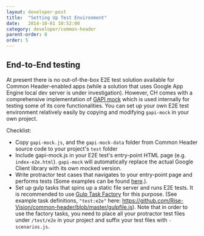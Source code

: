 ```yaml
---
layout: developer-post
title:  "Setting Up Test Environment"
date:   2014-10-01 10:52:00
category: developer/common-header
parent-order: 0
order: 5
---
```


## End-to-End testing

At present there is no out-of-the-box E2E test solution available for Common Header-enabled apps (while a solution that uses Google App Engine local dev server is under investigation). However, CH comes with a comprehensive implementation of [GAPI mock](https://github.com/Rise-Vision/common-header/blob/master/test/gapi-mock.js) which is used internally for testing some of its core functionalities. You can set up your own E2E test environment relatively easily by copying and modifying ```gapi-mock``` in your own project.

Checklist:

- Copy ```gapi-mock.js```, and the ```gapi-mock-data``` folder from Common Header source code to your project's ```test``` folder
- Include gapi-mock.js in your E2E test's entry-point HTML page (e.g. ```index-e2e.html```). ```gapi-mock``` will automatically replace the actual Google Client library with its own mocked version.
- Write protractor test cases that navigates to your entry-point page and performs tests (Some examples can be found [here](https://github.com/Rise-Vision/common-header/tree/master/test/e2e).).
- Set up gulp tasks that spins up a static file server and runs E2E tests. It is recommended to use [Gulp Task Factory](https://github.com/Rise-Vision/widget-tester) for this purpose. (See example task definitions, ```"test:e2e"``` here: https://github.com/Rise-Vision/common-header/blob/master/gulpfile.js). Note that in order to use the factory tasks, you need to place all your protractor test files under ```/test/e2e``` in your project and suffix your test files with ```-scenarios.js```.
